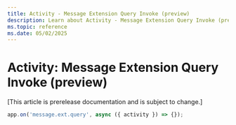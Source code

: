 ```yaml
---
title: Activity - Message Extension Query Invoke (preview)
description: Learn about Activity - Message Extension Query Invoke (preview)
ms.topic: reference
ms.date: 05/02/2025
---
```


# Activity: Message Extension Query Invoke (preview)

[This article is prerelease documentation and is subject to change.]

```typescript
app.on('message.ext.query', async ({ activity }) => {});
```